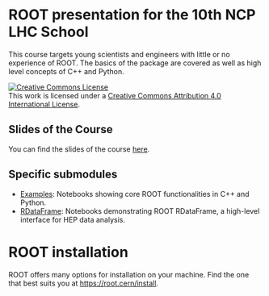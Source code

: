 # ROOT presentation for the 10th NCP LHC School
This course targets young scientists and engineers with little or no experience of ROOT. The basics of the package are covered as well as high level concepts of C++ and Python.

<a rel="license" href="http://creativecommons.org/licenses/by/4.0/"><img alt="Creative Commons License" style="border-width:0" src="https://i.creativecommons.org/l/by/4.0/88x31.png" /></a><br />This work is licensed under a <a rel="license" href="http://creativecommons.org/licenses/by/4.0/">Creative Commons Attribution 4.0 International License</a>.

## Slides of the Course
You can find the slides of the course [here](https://docs.google.com/presentation/d/1YhXFMqxFWKedB6oONpyge7oC7SVAOOyHTZIorcW_bvg/edit?usp=sharing).

## Specific submodules

* [Examples](Examples): Notebooks showing core ROOT functionalities in C++ and Python.
* [RDataFrame](RDataFrame): Notebooks demonstrating ROOT RDataFrame, a high-level interface for HEP data analysis.

# ROOT installation

ROOT offers many options for installation on your machine. Find the one that best suits you at https://root.cern/install.